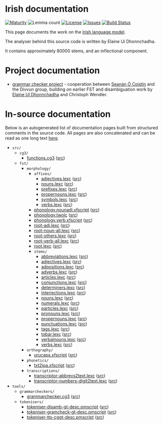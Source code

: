 # Irish documentation

[![Maturity](https://img.shields.io/endpoint?url=https%3A%2F%2Fraw.githubusercontent.com%2Fgiellalt%2Flang-gle%2Fgh-pages%2Fmaturity.json)](https://giellalt.github.io/MaturityClassification.html)
![Lemma count](https://img.shields.io/endpoint?url=https%3A%2F%2Fraw.githubusercontent.com%2Fgiellalt%2Flang-gle%2Fgh-pages%2Flemmacount.json)
[![License](https://img.shields.io/github/license/giellalt/lang-gle)](https://github.com/giellalt/lang-gle/blob/main/LICENSE)
[![Issues](https://img.shields.io/github/issues/giellalt/lang-gle)](https://github.com/giellalt/lang-gle/issues)
[![Build Status](https://divvun-tc.giellalt.org/api/github/v1/repository/giellalt/lang-gle/main/badge.svg)](https://github.com/giellalt/lang-gle/actions)

This page documents the work on the [Irish language model](http://github.com/giellalt/lang-gle). 

The analyser behind this source code is written by Elaine Uí Dhonnchadha.

It contains approximately 80000 stems, and an inflectional component.

# Project documentation

* [grammar checker project](gramcheck/index.md) - cooperation between [Seanán Ó Coistín](https://github.com/seananocoistin) and the Divvun group, building on earlier FST and disambiguation work by [Elaine Uí Dhonnchadha](https://www.tcd.ie/slscs/staff/uidhonne) and Christoph Wendler.


# In-source documentation

Below is an autogenerated list of documentation pages built from structured comments in the source code. All pages are also concatenated and can be read as one long text [here](gle.md).

* `src/`
    * `cg3/`
        * [functions.cg3](src-cg3-functions.cg3.html) ([src](https://github.com/giellalt/lang-gle/blob/main/src/cg3/functions.cg3))
    * `fst/`
        * `morphology/`
            * `affixes/`
                * [adjectives.lexc](src-fst-morphology-affixes-adjectives.lexc.html) ([src](https://github.com/giellalt/lang-gle/blob/main/src/fst/morphology/affixes/adjectives.lexc))
                * [nouns.lexc](src-fst-morphology-affixes-nouns.lexc.html) ([src](https://github.com/giellalt/lang-gle/blob/main/src/fst/morphology/affixes/nouns.lexc))
                * [prefixes.lexc](src-fst-morphology-affixes-prefixes.lexc.html) ([src](https://github.com/giellalt/lang-gle/blob/main/src/fst/morphology/affixes/prefixes.lexc))
                * [propernouns.lexc](src-fst-morphology-affixes-propernouns.lexc.html) ([src](https://github.com/giellalt/lang-gle/blob/main/src/fst/morphology/affixes/propernouns.lexc))
                * [symbols.lexc](src-fst-morphology-affixes-symbols.lexc.html) ([src](https://github.com/giellalt/lang-gle/blob/main/src/fst/morphology/affixes/symbols.lexc))
                * [verbs.lexc](src-fst-morphology-affixes-verbs.lexc.html) ([src](https://github.com/giellalt/lang-gle/blob/main/src/fst/morphology/affixes/verbs.lexc))
            * [phonology.nounadj.xfscript](src-fst-morphology-phonology.nounadj.xfscript.html) ([src](https://github.com/giellalt/lang-gle/blob/main/src/fst/morphology/phonology.nounadj.xfscript))
            * [phonology.twolc](src-fst-morphology-phonology.twolc.html) ([src](https://github.com/giellalt/lang-gle/blob/main/src/fst/morphology/phonology.twolc))
            * [phonology.verb.xfscript](src-fst-morphology-phonology.verb.xfscript.html) ([src](https://github.com/giellalt/lang-gle/blob/main/src/fst/morphology/phonology.verb.xfscript))
            * [root-adj.lexc](src-fst-morphology-root-adj.lexc.html) ([src](https://github.com/giellalt/lang-gle/blob/main/src/fst/morphology/root-adj.lexc))
            * [root-noun-all.lexc](src-fst-morphology-root-noun-all.lexc.html) ([src](https://github.com/giellalt/lang-gle/blob/main/src/fst/morphology/root-noun-all.lexc))
            * [root-others.lexc](src-fst-morphology-root-others.lexc.html) ([src](https://github.com/giellalt/lang-gle/blob/main/src/fst/morphology/root-others.lexc))
            * [root-verb-all.lexc](src-fst-morphology-root-verb-all.lexc.html) ([src](https://github.com/giellalt/lang-gle/blob/main/src/fst/morphology/root-verb-all.lexc))
            * [root.lexc](src-fst-morphology-root.lexc.html) ([src](https://github.com/giellalt/lang-gle/blob/main/src/fst/morphology/root.lexc))
            * `stems/`
                * [abbreviations.lexc](src-fst-morphology-stems-abbreviations.lexc.html) ([src](https://github.com/giellalt/lang-gle/blob/main/src/fst/morphology/stems/abbreviations.lexc))
                * [adjectives.lexc](src-fst-morphology-stems-adjectives.lexc.html) ([src](https://github.com/giellalt/lang-gle/blob/main/src/fst/morphology/stems/adjectives.lexc))
                * [adpositions.lexc](src-fst-morphology-stems-adpositions.lexc.html) ([src](https://github.com/giellalt/lang-gle/blob/main/src/fst/morphology/stems/adpositions.lexc))
                * [adverbs.lexc](src-fst-morphology-stems-adverbs.lexc.html) ([src](https://github.com/giellalt/lang-gle/blob/main/src/fst/morphology/stems/adverbs.lexc))
                * [articles.lexc](src-fst-morphology-stems-articles.lexc.html) ([src](https://github.com/giellalt/lang-gle/blob/main/src/fst/morphology/stems/articles.lexc))
                * [conjunctions.lexc](src-fst-morphology-stems-conjunctions.lexc.html) ([src](https://github.com/giellalt/lang-gle/blob/main/src/fst/morphology/stems/conjunctions.lexc))
                * [determiners.lexc](src-fst-morphology-stems-determiners.lexc.html) ([src](https://github.com/giellalt/lang-gle/blob/main/src/fst/morphology/stems/determiners.lexc))
                * [interjections.lexc](src-fst-morphology-stems-interjections.lexc.html) ([src](https://github.com/giellalt/lang-gle/blob/main/src/fst/morphology/stems/interjections.lexc))
                * [nouns.lexc](src-fst-morphology-stems-nouns.lexc.html) ([src](https://github.com/giellalt/lang-gle/blob/main/src/fst/morphology/stems/nouns.lexc))
                * [numerals.lexc](src-fst-morphology-stems-numerals.lexc.html) ([src](https://github.com/giellalt/lang-gle/blob/main/src/fst/morphology/stems/numerals.lexc))
                * [particles.lexc](src-fst-morphology-stems-particles.lexc.html) ([src](https://github.com/giellalt/lang-gle/blob/main/src/fst/morphology/stems/particles.lexc))
                * [pronouns.lexc](src-fst-morphology-stems-pronouns.lexc.html) ([src](https://github.com/giellalt/lang-gle/blob/main/src/fst/morphology/stems/pronouns.lexc))
                * [propernouns.lexc](src-fst-morphology-stems-propernouns.lexc.html) ([src](https://github.com/giellalt/lang-gle/blob/main/src/fst/morphology/stems/propernouns.lexc))
                * [punctuations.lexc](src-fst-morphology-stems-punctuations.lexc.html) ([src](https://github.com/giellalt/lang-gle/blob/main/src/fst/morphology/stems/punctuations.lexc))
                * [tags.lexc](src-fst-morphology-stems-tags.lexc.html) ([src](https://github.com/giellalt/lang-gle/blob/main/src/fst/morphology/stems/tags.lexc))
                * [tobar.lexc](src-fst-morphology-stems-tobar.lexc.html) ([src](https://github.com/giellalt/lang-gle/blob/main/src/fst/morphology/stems/tobar.lexc))
                * [verbalnouns.lexc](src-fst-morphology-stems-verbalnouns.lexc.html) ([src](https://github.com/giellalt/lang-gle/blob/main/src/fst/morphology/stems/verbalnouns.lexc))
                * [verbs.lexc](src-fst-morphology-stems-verbs.lexc.html) ([src](https://github.com/giellalt/lang-gle/blob/main/src/fst/morphology/stems/verbs.lexc))
        * `orthography/`
            * [urucaps.xfscript](src-fst-orthography-urucaps.xfscript.html) ([src](https://github.com/giellalt/lang-gle/blob/main/src/fst/orthography/urucaps.xfscript))
        * `phonetics/`
            * [txt2ipa.xfscript](src-fst-phonetics-txt2ipa.xfscript.html) ([src](https://github.com/giellalt/lang-gle/blob/main/src/fst/phonetics/txt2ipa.xfscript))
        * `transcriptions/`
            * [transcriptor-abbrevs2text.lexc](src-fst-transcriptions-transcriptor-abbrevs2text.lexc.html) ([src](https://github.com/giellalt/lang-gle/blob/main/src/fst/transcriptions/transcriptor-abbrevs2text.lexc))
            * [transcriptor-numbers-digit2text.lexc](src-fst-transcriptions-transcriptor-numbers-digit2text.lexc.html) ([src](https://github.com/giellalt/lang-gle/blob/main/src/fst/transcriptions/transcriptor-numbers-digit2text.lexc))
* `tools/`
    * `grammarcheckers/`
        * [grammarchecker.cg3](tools-grammarcheckers-grammarchecker.cg3.html) ([src](https://github.com/giellalt/lang-gle/blob/main/tools/grammarcheckers/grammarchecker.cg3))
    * `tokenisers/`
        * [tokeniser-disamb-gt-desc.pmscript](tools-tokenisers-tokeniser-disamb-gt-desc.pmscript.html) ([src](https://github.com/giellalt/lang-gle/blob/main/tools/tokenisers/tokeniser-disamb-gt-desc.pmscript))
        * [tokeniser-gramcheck-gt-desc.pmscript](tools-tokenisers-tokeniser-gramcheck-gt-desc.pmscript.html) ([src](https://github.com/giellalt/lang-gle/blob/main/tools/tokenisers/tokeniser-gramcheck-gt-desc.pmscript))
        * [tokeniser-tts-cggt-desc.pmscript](tools-tokenisers-tokeniser-tts-cggt-desc.pmscript.html) ([src](https://github.com/giellalt/lang-gle/blob/main/tools/tokenisers/tokeniser-tts-cggt-desc.pmscript))
